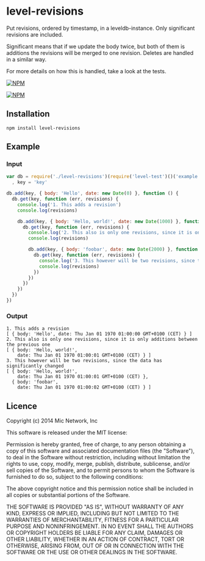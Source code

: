 # level-revisions

Put revisions, ordered by timestamp, in a leveldb-instance. Only significant revisions are included.

Significant means that if we update the body twice, but both of them is additions the revisions will be merged to one revision. Deletes are handled in a similar way.

For more details on how this is handled, take a look at the tests.

[![NPM](https://nodei.co/npm/level-revisions.png?downloads&stars)](https://nodei.co/npm/level-revisions/)

[![NPM](https://nodei.co/npm-dl/level-revisions.png)](https://nodei.co/npm/level-revisions/)

## Installation

```
npm install level-revisions
```

## Example

### Input

```javascript
var db = require('./level-revisions')(require('level-test')()('example'))
  , key = 'key'

db.add(key, { body: 'Hello', date: new Date(0) }, function () {
  db.get(key, function (err, revisions) {
    console.log('1. This adds a revision')
    console.log(revisions)

    db.add(key, { body: 'Hello, world!', date: new Date(1000) }, function () {
      db.get(key, function (err, revisions) {
        console.log('2. This also is only one revisions, since it is only additions between the previous one')
        console.log(revisions)

        db.add(key, { body: 'foobar', date: new Date(2000) }, function () {
          db.get(key, function (err, revisions) {
            console.log('3. This however will be two revisions, since the data has significantly changed')
            console.log(revisions)
          })
        })
      })
    })
  })
})
```

### Output

```
1. This adds a revision
[ { body: 'Hello', date: Thu Jan 01 1970 01:00:00 GMT+0100 (CET) } ]
2. This also is only one revisions, since it is only additions between the previous one
[ { body: 'Hello, world!',
    date: Thu Jan 01 1970 01:00:01 GMT+0100 (CET) } ]
3. This however will be two revisions, since the data has significantly changed
[ { body: 'Hello, world!',
    date: Thu Jan 01 1970 01:00:01 GMT+0100 (CET) },
  { body: 'foobar',
    date: Thu Jan 01 1970 01:00:02 GMT+0100 (CET) } ]
```

## Licence

Copyright (c) 2014 Mic Network, Inc

This software is released under the MIT license:

Permission is hereby granted, free of charge, to any person obtaining a copy
of this software and associated documentation files (the "Software"), to deal
in the Software without restriction, including without limitation the rights
to use, copy, modify, merge, publish, distribute, sublicense, and/or sell
copies of the Software, and to permit persons to whom the Software is
furnished to do so, subject to the following conditions:

The above copyright notice and this permission notice shall be included in
all copies or substantial portions of the Software.

THE SOFTWARE IS PROVIDED "AS IS", WITHOUT WARRANTY OF ANY KIND, EXPRESS OR
IMPLIED, INCLUDING BUT NOT LIMITED TO THE WARRANTIES OF MERCHANTABILITY,
FITNESS FOR A PARTICULAR PURPOSE AND NONINFRINGEMENT. IN NO EVENT SHALL THE
AUTHORS OR COPYRIGHT HOLDERS BE LIABLE FOR ANY CLAIM, DAMAGES OR OTHER
LIABILITY, WHETHER IN AN ACTION OF CONTRACT, TORT OR OTHERWISE, ARISING FROM,
OUT OF OR IN CONNECTION WITH THE SOFTWARE OR THE USE OR OTHER DEALINGS IN
THE SOFTWARE.
